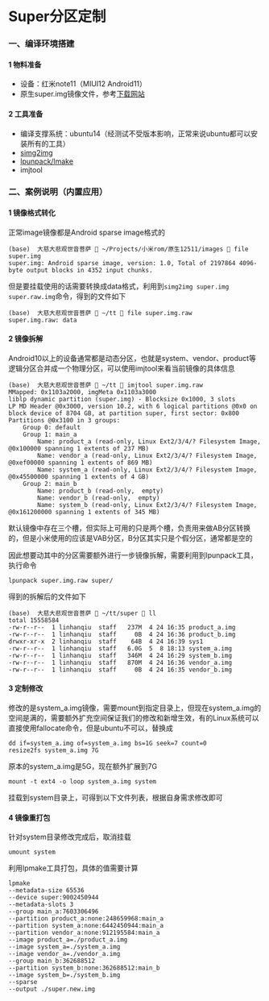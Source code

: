# Super分区定制


### 一、编译环境搭建
#### 1 物料准备
- 设备：红米note11（MIUI12 Android11）
- 原生super.img镜像文件，参考[下载网站](https://xiaomifirmwareupdater.com/miui/selenes/)
#### 2 工具准备
- 编译支撑系统：ubuntu14（经测试不受版本影响，正常来说ubuntu都可以安装所有的工具）
- [simg2img](https://github.com/anestisb/android-simg2img)
- [lpunpack/lmake](https://github.com/LonelyFool/lpunpack_and_lpmake)
- imjtool
### 二、案例说明（内置应用）
#### 1 镜像格式转化
正常image镜像都是Android sparse image格式的
```shell
(base)  大慈大悲观世音菩萨  ~/Projects/小米rom/原生12511/images  file super.img
super.img: Android sparse image, version: 1.0, Total of 2197864 4096-byte output blocks in 4352 input chunks.
```
但是要挂载使用的话需要转换成data格式，利用到`simg2img super.img super.raw.img`命令，得到的文件如下
```shell 
(base)  大慈大悲观世音菩萨  ~/tt  file super.img.raw
super.img.raw: data
```
#### 2 镜像拆解
Android10以上的设备通常都是动态分区，也就是system、vendor、product等逻辑分区合并成一个物理分区，可以使用imjtool来看当前镜像的具体信息
```
(base)  大慈大悲观世音菩萨  ~/tt  imjtool super.img.raw
MMapped: 0x1103a2000, imgMeta 0x1103a3000
liblp dynamic partition (super.img) - Blocksize 0x1000, 3 slots
LP MD Header @0x3000, version 10.2, with 6 logical partitions @0x0 on block device of 8704 GB, at partition super, first sector: 0x800
Partitions @0x3100 in 3 groups:
	Group 0: default
	Group 1: main_a
		Name: product_a (read-only, Linux Ext2/3/4/? Filesystem Image, @0x100000 spanning 1 extents of 237 MB)
		Name: vendor_a (read-only, Linux Ext2/3/4/? Filesystem Image, @0xef00000 spanning 1 extents of 869 MB)
		Name: system_a (read-only, Linux Ext2/3/4/? Filesystem Image, @0x45500000 spanning 1 extents of 4 GB)
	Group 2: main_b
		Name: product_b (read-only,  empty)
		Name: vendor_b (read-only,  empty)
		Name: system_b (read-only, Linux Ext2/3/4/? Filesystem Image, @0x161200000 spanning 1 extents of 345 MB)
```
默认镜像中存在三个槽，但实际上可用的只是两个槽，负责用来做AB分区转换的，但是小米使用的应该是VAB分区，B分区其实只是个假分区，通常都是空的

因此想要动其中的分区需要额外进行一步镜像拆解，需要利用到lpunpack工具，执行命令
```shell
lpunpack super.img.raw super/
```
得到的拆解后的文件如下
```shell
(base)  大慈大悲观世音菩萨  ~/tt/super  ll
total 15558584
-rw-r--r--  1 linhanqiu  staff   237M  4 24 16:35 product_a.img
-rw-r--r--  1 linhanqiu  staff     0B  4 24 16:36 product_b.img
drwxr-xr-x  2 linhanqiu  staff    64B  4 24 16:39 sys1
-rw-r--r--  1 linhanqiu  staff   6.0G  5  8 18:13 system_a.img
-rw-r--r--  1 linhanqiu  staff   346M  4 24 16:29 system_b.img
-rw-r--r--  1 linhanqiu  staff   870M  4 24 16:36 vendor_a.img
-rw-r--r--  1 linhanqiu  staff     0B  4 24 16:35 vendor_b.img
```
#### 3 定制修改
修改的是system_a.img镜像，需要mount到指定目录上，但现在system_a.img的空间是满的，需要额外扩充空间保证我们的修改和新增生效，有的Linux系统可以直接使用fallocate命令，但是ubuntu不可以，替换成
```shell
dd if=system_a.img of=system_a.img bs=1G seek=7 count=0
resize2fs system_a.img 7G
```
原本的system_a.img是5G，现在额外扩展到7G
```
mount -t ext4 -o loop system_a.img system
```
挂载到system目录上，可得到以下文件列表，根据自身需求修改即可
#### 4 镜像重打包
针对system目录修改完成后，取消挂载
```shell
umount system
```          
利用lpmake工具打包，具体的值需要计算 
```
lpmake 
--metadata-size 65536 
--device super:9002450944 
--metadata-slots 3 
--group main_a:7603306496 
--partition product_a:none:248659968:main_a 
--partition system_a:none:6442450944:main_a 
--partition vendor_a:none:912195584:main_a 
--image product_a=./product_a.img 
--image system_a=./system_a.img 
--image vendor_a=./vendor_a.img 
--group main_b:362688512 
--partition system_b:none:362688512:main_b 
--image system_b=./system_b.img 
--sparse 
--output ./super.new.img
```
